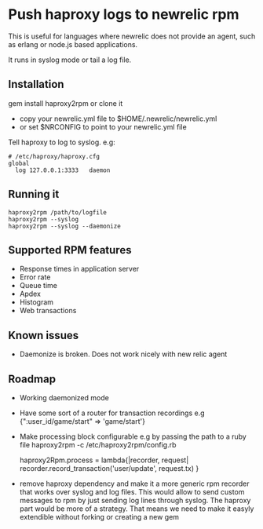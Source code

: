 # Push haproxy logs to newrelic rpm
This is useful for languages where newrelic does not provide an agent,
such as erlang or node.js based applications.

It runs in syslog mode or tail a log file.

## Installation

gem install haproxy2rpm or clone it

* copy your newrelic.yml file to $HOME/.newrelic/newrelic.yml
* or set $NRCONFIG to point to your newrelic.yml file

Tell haproxy to log to syslog. e.g:

    # /etc/haproxy/haproxy.cfg
    global
      log 127.0.0.1:3333   daemon

## Running it
    haproxy2rpm /path/to/logfile 
    haproxy2rpm --syslog
    haproxy2rpm --syslog --daemonize

## Supported RPM features

* Response times in application server
* Error rate
* Queue time
* Apdex
* Histogram
* Web transactions

## Known issues

* Daemonize is broken. Does not work nicely with new relic agent
 
## Roadmap

* Working daemonized mode
* Have some sort of a router for transaction recordings e.g
  {":user_id/game/start" => 'game/start'}
* Make processing block configurable e.g by passing the path to a ruby
  file haproxy2rpm -c /etc/haproxy2rpm/config.rb

    haproxy2Rpm.process = lambda{|recorder, request| recorder.record_transaction('user/update', request.tx) }

* remove haproxy dependency and make it a more generic rpm recorder that
  works over syslog and log files. This would allow to send custom messages to rpm by just sending log lines through syslog. The haproxy part would be more of a strategy. That means we need to make it easyly extendible without forking or creating a new gem
